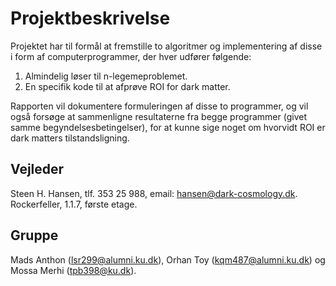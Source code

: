# Projektbeskrivelse

Projektet har til formål at fremstille to algoritmer og implementering af disse i form af computerprogrammer, der hver udfører følgende:
1. Almindelig løser til n-legemeproblemet.
2. En specifik kode til at afprøve ROI for dark matter.

Rapporten vil dokumentere formuleringen af disse to programmer, og vil også forsøge at sammenligne resultaterne fra begge programmer (givet samme begyndelsesbetingelser), for at kunne sige noget om hvorvidt ROI er dark matters tilstandsligning.

## Vejleder
Steen H. Hansen, tlf. 353 25 988, email: hansen@dark-cosmology.dk. Rockerfeller, 1.1.7, første etage.

## Gruppe
Mads Anthon (lsr299@alumni.ku.dk), Orhan Toy (kqm487@alumni.ku.dk) og Mossa Merhi (tpb398@ku.dk).